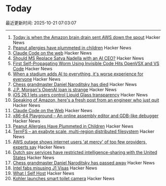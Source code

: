 # Today

最近更新时间: 2025-10-21 07:03:07

--- 
1. [Today is when the Amazon brain drain sent AWS down the spout](https://www.theregister.com/2025/10/20/aws_outage_amazon_brain_drain_corey_quinn/) Hacker News
2. [Peanut allergies have plummeted in children](https://www.nytimes.com/2025/10/20/well/peanut-allergy-drop.html) Hacker News
3. [Claude Code on the web](https://www.anthropic.com/news/claude-code-on-the-web) Hacker News
4. [Should MS Replace Satya Nadella with an AI CEO?](https://old.reddit.com/r/microsoftsucks/comments/1obsew3/should_ms_replace_satya_nadella_with_an_ai_ceo/) Hacker News
5. [First Self-Propagating Worm Using Invisible Code Hits OpenVSX and VS Code](https://www.koi.ai/blog/glassworm-first-self-propagating-worm-using-invisible-code-hits-openvsx-marketplace) Hacker News
6. [When a stadium adds AI to everything, it's worse experience for everyone](https://a.wholelottanothing.org/bmo-stadium-in-la-added-ai-to-everything-and-what-they-got-was-a-worse-experience-for-everyone/) Hacker News
7. [Chess grandmaster Daniel Naroditsky has died](https://old.reddit.com/r/chess/comments/1obnbmu/grandmaster_daniel_naroditsky_has_passed_away/) Hacker News
8. [J.P. Morgan's OpenAI loan is strange](https://marketunpack.com/j-p-morgans-openai-loan-is-strange/) Hacker News
9. [iOS 26.1 lets users control Liquid Glass transparency](https://www.macrumors.com/2025/10/20/ios-26-1-liquid-glass-toggle/) Hacker News
10. [Speaking of Amazon, here's a fresh post from an engineer who just quit](https://nekrolm.github.io/blog.html) Hacker News
11. [Claude Code on the Web](https://www.anthropic.com/news/claude-code-on-the-web) Hacker News
12. [x86-64 Playground – An online assembly editor and GDB-like debugger](https://x64.halb.it/) Hacker News
13. [Peanut Allergies Have Plummeted in Children](https://www.nytimes.com/2025/10/20/well/peanut-allergy-drop.html) Hacker News
14. [TernFS – an exabyte scale, multi-region distributed filesystem](https://www.xtxmarkets.com/tech/2025-ternfs/#posix-shaped) Hacker News
15. [AWS outage shows internet users 'at mercy' of too few providers, experts say](https://www.theguardian.com/technology/2025/oct/20/amazon-web-services-aws-outage-hits-dozens-websites-apps) Hacker News
16. [Dutch spy services have restricted intelligence-sharing with the United States](https://intelnews.org/2025/10/20/01-3416/) Hacker News
17. [Chess grandmaster Daniel Naroditsky has passed away](https://old.reddit.com/r/chess/comments/1obnbmu/grandmaster_daniel_naroditsky_has_passed_away/) Hacker News
18. [Intel fabs misusing J1 Visas](https://old.reddit.com/r/Semiconductors/comments/1ob8igx/i_work_at_an_intel_fab_as_an_engineer_and_half/) Hacker News
19. [What I Self Host](https://fredrikmeyer.net/2025/10/18/what-i-self-host.html) Hacker News
20. [Kohler launches smart toilet camera](https://techcrunch.com/2025/10/19/kohler-unveils-a-camera-for-your-toilet/) Hacker News
